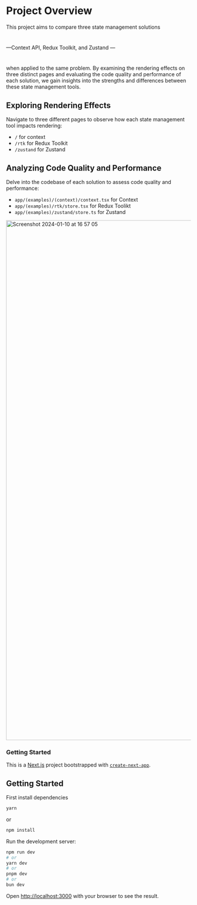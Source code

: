 # Project Overview

This project aims to compare three state management solutions
#
—Context API, Redux Toolkit, and Zustand —
#
when applied to the same problem. By examining the rendering effects on three distinct pages and evaluating the code quality and performance of each solution, we gain insights into the strengths and differences between these state management tools.

## Exploring Rendering Effects

Navigate to three different pages to observe how each state management tool impacts rendering:

- `/` for context
- `/rtk` for Redux Toolkit
- `/zustand` for Zustand


## Analyzing Code Quality and Performance

Delve into the codebase of each solution to assess code quality and performance:

- `app/(examples)/(context)/context.tsx` for Context
- `app/(examples)/rtk/store.tsx` for Redux Toolikt
- `app/(examples)/zustand/store.ts` for Zustand


<img width="1419" alt="Screenshot 2024-01-10 at 16 57 05" src="https://github.com/mtahagocer/comparison-of-state-management-tools/assets/46215831/eb33cacb-d165-4b5e-8753-7bc72d163034">


### Getting Started


This is a [Next.js](https://nextjs.org/) project bootstrapped with [`create-next-app`](https://github.com/vercel/next.js/tree/canary/packages/create-next-app).

## Getting Started

First install dependencies

```bash
yarn
```

or 

```bash
npm install
```

Run the development server:
```bash
npm run dev
# or
yarn dev
# or
pnpm dev
# or
bun dev
```

Open [http://localhost:3000](http://localhost:3000) with your browser to see the result.

